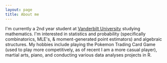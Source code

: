 ```yaml
---
layout: page
title: About me
---
```

I'm currently a 2nd year student at [Vanderbilt University](https://www.vanderbilt.edu/) studying mathematics. I'm interested in statistics and probability (specifically combinatorics, MLE's, & moment-generated point estimators) and algebraic structures. My hobbies include playing the Pokemon Trading Card Game (used to play more competitively, as of recent I am a more casual player), martial arts, piano, and conducting various data analyses projects in R. 
